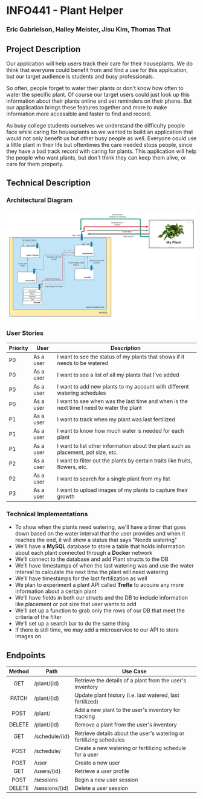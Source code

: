 # INFO441 - Plant Helper

### Eric Gabrielson, Hailey Meister, Jisu Kim, Thomas That

## Project Description

Our application will help users track their care for their houseplants. We do think that everyone could benefit from and find a use for this application, but our target audience is students and busy professionals.

So often, people forget to water their plants or don't know how often to water the specific plant. Of course our target users could just look up this information about their plants online and set reminders on their phone. But our application brings these features together and more to make information more accessible and faster to find and record. 

As busy college students ourselves we understand the difficulty people face while caring for houseplants so we wanted to build an application that would not only benefit us but other busy people as well. Everyone could use a little plant in their life but oftentimes the care needed stops people, since they have a bad track record with caring for plants. This application will help the people who want plants, but don't think they can keep them alive, or care for them properly.

## Technical Description

### Architectural Diagram
![Plant Helper project Diagram](diagram/INFO441_PlantHelperDiagram.png)


### User Stories
| Priority | User | Description |
| --- | --- | --- |
| P0 | As a user | I want to see the status of my plants that shows if it needs to be watered |
| P0 | As a user | I want to see a list of all my plants that I've added |
| P0 | As a user | I want to add new plants to my account with different watering schedules |
| P0 | As a user | I want to see when was the last time and when is the next time I need to water the plant |
| P1 | As a user | I want to track when my plant was last fertilized |
| P1 | As a user | I want to know how much water is needed for each plant |
| P1 | As a user | I want to list other information about the plant such as placement, pot size, etc. |
| P2 | As a user | I want to filter out the plants by certain traits like fruits, flowers, etc. |
| P2 | As a user | I want to search for a single plant from my list |
| P3 | As a user | I want to upload images of my plants to capture their growth |

### Technical Implementations
- To show when the plants need watering, we'll have a timer that goes down based on the water interval that the user provides and when it reaches the end, it will show a status that says "Needs watering"
- We'll have a **MySQL** database to store a table that holds information about each plant connected through a **Docker** network
- We'll connect to the database and add Plant structs to the DB
- We'll have timestamps of when the last watering was and use the water interval to calculate the next time the plant will need watering
- We'll have timestamps for the last fertilization as well
- We plan to experiment a plant API called **Trefle** to acquire any more information about a certain plant
- We'll have fields in both our structs and the DB to include information like placement or pot size that user wants to add
- We'll set up a function to grab only the rows of our DB that meet the criteria of the filter
- We'll set up a search bar to do the same thing
- If there is still time, we may add a microservice to our API to store images on



## Endpoints

| Method | Path           | Use Case                                                     |
| :----: | -------------- | ------------------------------------------------------------ |
|  GET   | /plant/{id}    | Retrieve the details of a plant from the user's inventory    |
| PATCH  | /plant/{id}    | Update plant history (i.e. last watered, last fertilized)    |
|  POST  | /plant/        | Add a new plant to the user's inventory for tracking         |
| DELETE | /plant/{id}    | Remove a plant from the user's inventory                     |
|  GET   | /schedule/{id} | Retrieve details about the user's watering or fertilizing schedules |
|  POST  | /schedule/     | Create a new watering or fertilizing schedule for a user     |
|  POST  | /user          | Create a new user                                            |
|  GET   | /users/{id}    | Retrieve a user profile                                      |
|  POST  | /sessions      | Begin a new user session                                     |
| DELETE | /sessions/{id} | Delete a user session                                        |
